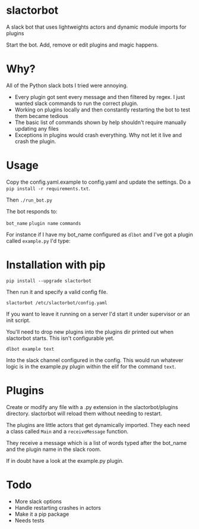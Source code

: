 # slactorbot

A slack bot that uses lightweights actors and dynamic module imports for plugins

Start the bot. Add, remove or edit plugins and magic happens.

# Why?

All of the Python slack bots I tried were annoying.

* Every plugin got sent every message and then filtered by regex. I just wanted slack commands to run the correct plugin.
* Working on plugins locally and then constantly restarting the bot to test them became tedious
* The basic list of commands shown by help shouldn't require manually updating any files
* Exceptions in plugins would crash everything. Why not let it live and crash the plugin.

# Usage

Copy the config.yaml.example to config.yaml and update the settings. Do a `pip install -r requirements.txt`.

Then `./run_bot.py`

The bot responds to:

`bot_name` `plugin name` `commands`

For instance if I have my bot_name configured as `dlbot` and I've got a plugin called `example.py` I'd type:

# Installation with pip

`pip install --upgrade slactorbot`

Then run it and specify a valid config file.

`slactorbot /etc/slactorbot/config.yaml`

If you want to leave it running on a server I'd start it under supervisor or an init script.

You'll need to drop new plugins into the plugins dir printed out when slactorbot starts. This isn't configurable yet.

`dlbot example text`

Into the slack channel configured in the config. This would run whatever logic is in the example.py plugin
within the elif for the command `text`.

# Plugins

Create or modify any file with a .py extension in the slactorbot/plugins directory. slactorbot will reload
them without needing to restart.

The plugins are little actors that get dynamically imported. They each need a class called `Main` and
a `receiveMessage` function.

They receive a message which is a list of words typed after the bot_name and the plugin name in the slack room.

If in doubt have a look at the example.py plugin.

# Todo

* More slack options
* Handle restarting crashes in actors
* Make it a pip package
* Needs tests